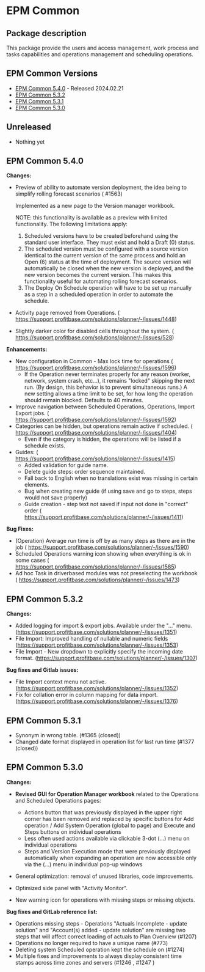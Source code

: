 # EPM Common

## Package description

This package provide the users and access management, work process and tasks capabilities and operations management and scheduling operations.

## EPM Common Versions

- [EPM Common 5.4.0](#epm-common-540) - Released 2024.02.21
- [EPM Common 5.3.2](#epm-common-532)
- [EPM Common 5.3.1](#epm-common-531)
- [EPM Common 5.3.0](#epm-common-530)

## Unreleased

- Nothing yet

## EPM Common 5.4.0

**Changes:**

- Preview of ability to automate version deployment, the idea being to simplify rolling forecast scenarios ( #1563)

  Implemented as a new page to the Version manager workbook.

  NOTE: this functionality is available as a preview with limited functionality. The following limitations apply:
  1. Scheduled versions have to be created beforehand using the standard user interface. They must exist and hold a Draft (0) status.
  2. The scheduled version must be configured with a source version identical to the current version of the same process and hold an Open (6) status at the time of deployment. The source version will automatically be closed when the new version is deployed, and the new version becomes the current version. This makes this functionality useful for automating rolling forecast scenarios.
  3. The Deploy On Schedule operation will have to be set up manually as a step in a scheduled operation in order to automate the schedule.
- Activity page removed from Operations. ( <https://support.profitbase.com/solutions/planner/-/issues/1448>)
- Slightly darker color for disabled cells throughout the system. ( <https://support.profitbase.com/solutions/planner/-/issues/528>)

**Enhancements:**

- New configuration in Common - Max lock time for operations ( <https://support.profitbase.com/solutions/planner/-/issues/1596>)
  - If the Operation never terminates properly for any reason (worker, network, system crash, etc...),  it remains "locked" skipping  the next run. (By design, this behavior is to prevent simultaneous runs.) A new setting allows a time limit to be set, for how long the operation should remain blocked. Defaults to 40 minutes.
- Improve navigation between Scheduled Operations, Operations, Import Export jobs. ( <https://support.profitbase.com/solutions/planner/-/issues/1592>)
- Categories can be hidden, but operations remain active if scheduled. ( <https://support.profitbase.com/solutions/planner/-/issues/1404>)
  - Even if the category is hidden, the operations will be listed if a schedule exists.
- Guides: ( <https://support.profitbase.com/solutions/planner/-/issues/1415>)
  - Added validation for guide name.
  - Delete guide steps: order sequence maintained.
  - Fall back to English when no translations exist was missing in certain elements.
  - Bug when creating new guide (if using save and go to steps, steps would not save properly)
  - Guide creation - step text not saved if input not done in "correct" order ( <https://support.profitbase.com/solutions/planner/-/issues/1411>)
  
**Bug Fixes:**

- (Operation) Average run time is off by as many steps as there are in the job ( <https://support.profitbase.com/solutions/planner/-/issues/1590>)
- Scheduled Operations warning icon showing when everything is ok in some cases ( <https://support.profitbase.com/solutions/planner/-/issues/1585>)
- Ad hoc Task in driverbased modules was not preselecting the workbook ( <https://support.profitbase.com/solutions/planner/-/issues/1473>)

## EPM Common 5.3.2

**Changes:**

- Added logging for import & export jobs. Available under the "..." menu. (<https://support.profitbase.com/solutions/planner/-/issues/1351>)
- File Import: Improved handling of nullable and numeric fields (<https://support.profitbase.com/solutions/planner/-/issues/1353>)
- File Import - New dropdown to explicitly specify the incoming date format. (<https://support.profitbase.com/solutions/planner/-/issues/1307>)

**Bug fixes and Gitlab issues:**

- File Import context menu not active. (<https://support.profitbase.com/solutions/planner/-/issues/1352>)
- Fix for collation error in column mapping for data import.  (<https://support.profitbase.com/solutions/planner/-/issues/1376>)

## EPM Common 5.3.1

- Synonym in wrong table. (#1365 (closed))
- Changed date format displayed in operation list for last run time (#1377 (closed))

## EPM Common 5.3.0

**Changes:**

- **Revised GUI for Operation Manager workbook** related to the Operations and Scheduled Operations pages:

  - Actions button that was previously displayed in the upper right corner has been removed and replaced by specific buttons for Add operation / Add System Operation (global to page) and Execute and Steps buttons on individual operations
  - Less often used actions available via clickable 3-dot (...) menu on individual operations
  - Steps and Version Execution mode that were previously displayed automatically when expanding an operation are now accessible only via the (...) menu in individual pop-up windows

- General optimization: removal of unused libraries, code improvements.
- Optimized side panel with "Activity Monitor".
- New warning icon for operations with missing steps or missing objects.

**Bug fixes and GitLab reference list:**

- Operations missing steps - Operations "Actuals Incomplete - update solution" and "Account(s) added - update solution" are missing two steps that will affect correct loading of actuals to Plan Overview (#1207)
- Operations no longer required to have a unique name (#773)
- Deleting system Scheduled operation kept the schedule on (#1274)
- Multiple fixes and improvements to always display consistent time stamps across time zones and servers (#1246 , #1247 )
